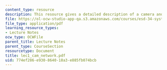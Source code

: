 ```yaml
---
content_type: resource
description: This resource gives a detailed description of a camera and its working.
file: https://ol-ocw-studio-app-qa.s3.amazonaws.com/courses/esd-34-system-architecture-january-iap-2007/774ef286e930864018a3e885fb074bcb_lec1_cam_network.pdf
file_type: application/pdf
learning_resource_types:
- Lecture Notes
ocw_type: OCWFile
parent_title: Lecture Notes
parent_type: CourseSection
resourcetype: Document
title: lec1_cam_network.pdf
uid: 774ef286-e930-8640-18a3-e885fb074bcb
---
```

